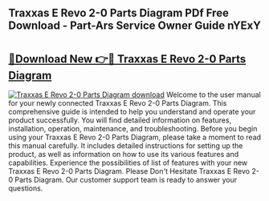 ## Traxxas E Revo 2-0 Parts Diagram PDf Free Download - Part-Ars Service Owner Guide nYExY

# <h2><a href="http://dfktuu.blite.top/?on=Traxxas+E+Revo+2-0+Parts+Diagram">🔗Download New 👉🔴 Traxxas E Revo 2-0 Parts Diagram</a></h2>

[![Traxxas E Revo 2-0 Parts Diagram download](https://i.imgur.com/lujVjoI.png)](http://dfktuu.blite.top/?on=Traxxas+E+Revo+2-0+Parts+Diagram)
Welcome to the user manual for your newly connected Traxxas E Revo 2-0 Parts Diagram. This comprehensive guide is intended to help you understand and operate your product successfully. You will find detailed information on features, installation, operation, maintenance, and troubleshooting. Before you begin using your Traxxas E Revo 2-0 Parts Diagram, please take a moment to read this manual carefully. It includes detailed instructions for setting up the product, as well as information on how to use its various features and capabilities. Experience the possibilities of list of features with your new Traxxas E Revo 2-0 Parts Diagram. Please Don't Hesitate Traxxas E Revo 2-0 Parts Diagram. Our customer support team is ready to answer your questions.
